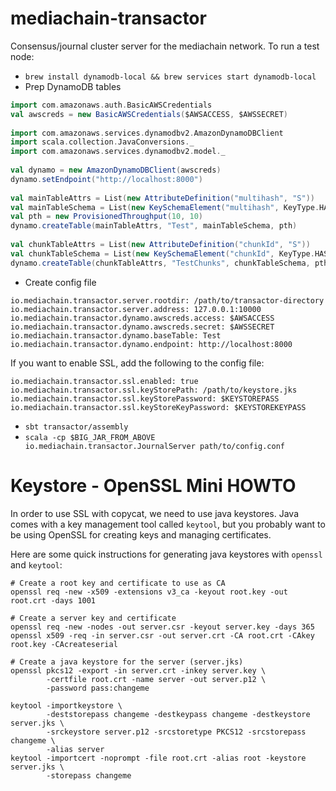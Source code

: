 # mediachain-transactor

Consensus/journal cluster server for the mediachain network. To run a test node:

* `brew install dynamodb-local && brew services start dynamodb-local`
* Prep DynamoDB tables
```scala
import com.amazonaws.auth.BasicAWSCredentials
val awscreds = new BasicAWSCredentials($AWSACCESS, $AWSSECRET)
​
import com.amazonaws.services.dynamodbv2.AmazonDynamoDBClient
import scala.collection.JavaConversions._
import com.amazonaws.services.dynamodbv2.model._
​
val dynamo = new AmazonDynamoDBClient(awscreds)
dynamo.setEndpoint("http://localhost:8000")
​
val mainTableAttrs = List(new AttributeDefinition("multihash", "S"))
val mainTableSchema = List(new KeySchemaElement("multihash", KeyType.HASH))
val pth = new ProvisionedThroughput(10, 10)
dynamo.createTable(mainTableAttrs, "Test", mainTableSchema, pth)
​
val chunkTableAttrs = List(new AttributeDefinition("chunkId", "S"))
val chunkTableSchema = List(new KeySchemaElement("chunkId", KeyType.HASH))
dynamo.createTable(chunkTableAttrs, "TestChunks", chunkTableSchema, pth)
```
* Create config file
```
io.mediachain.transactor.server.rootdir: /path/to/transactor-directory
io.mediachain.transactor.server.address: 127.0.0.1:10000
io.mediachain.transactor.dynamo.awscreds.access: $AWSACCESS
io.mediachain.transactor.dynamo.awscreds.secret: $AWSSECRET
io.mediachain.transactor.dynamo.baseTable: Test
io.mediachain.transactor.dynamo.endpoint: http://localhost:8000
```

If you want to enable SSL, add the following to the config file:
```
io.mediachain.transactor.ssl.enabled: true
io.mediachain.transactor.ssl.keyStorePath: /path/to/keystore.jks
io.mediachain.transactor.ssl.keyStorePassword: $KEYSTOREPASS
io.mediachain.transactor.ssl.keyStoreKeyPassword: $KEYSTOREKEYPASS
```

* `sbt transactor/assembly`
* `scala -cp $BIG_JAR_FROM_ABOVE io.mediachain.transactor.JournalServer path/to/config.conf`

# Keystore - OpenSSL Mini HOWTO
In order to use SSL with copycat, we need to use java keystores.
Java comes with a key management tool called `keytool`, but you probably want to be
using OpenSSL for creating keys and managing certificates.

Here are some quick instructions for generating java keystores with `openssl` and `keytool`:
```
# Create a root key and certificate to use as CA
openssl req -new -x509 -extensions v3_ca -keyout root.key -out root.crt -days 1001

# Create a server key and certificate
openssl req -new -nodes -out server.csr -keyout server.key -days 365 
openssl x509 -req -in server.csr -out server.crt -CA root.crt -CAkey root.key -CAcreateserial

# Create a java keystore for the server (server.jks)
openssl pkcs12 -export -in server.crt -inkey server.key \
        -certfile root.crt -name server -out server.p12 \
        -password pass:changeme

keytool -importkeystore \
        -deststorepass changeme -destkeypass changeme -destkeystore server.jks \
        -srckeystore server.p12 -srcstoretype PKCS12 -srcstorepass changeme \
        -alias server
keytool -importcert -noprompt -file root.crt -alias root -keystore server.jks \
        -storepass changeme
```


